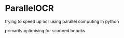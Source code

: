 # ParallelOCR
trying to speed up ocr using parallel computing in python

primarily optimising for scanned boooks
